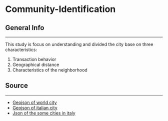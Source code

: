 # Community-Identification

## General Info
***
This study is focus on understanding and divided the city base on three characteristics:
1. Transaction behavior
2. Geographical distance
3. Characteristics of the neighborhood


## Source
***
* [Geojson of world city](https://github.com/drei01/geojson-world-cities)
* [Geojson of italian city](https://github.com/openpolis/geojson-italy)
* [Json of the some cities in italy](https://simplemaps.com/data/it-cities)
